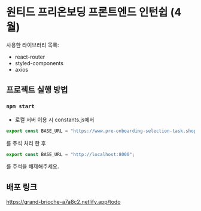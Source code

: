 # 원티드 프리온보딩 프론트엔드 인턴쉽 (4월)

사용한 라이브러리 목록:

- react-router
- styled-components
- axios

## 프로젝트 실행 방법

### `npm start`

- 로컬 서버 이용 시 constants.js에서

```javascript
export const BASE_URL = "https://www.pre-onboarding-selection-task.shop";
```

를 주석 처리 한 후

```javascript
export const BASE_URL = "http://localhost:8000";
```

를 주석을 해제해주세요.

## 배포 링크

https://grand-brioche-a7a8c2.netlify.app/todo
